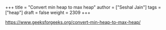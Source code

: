 +++
title = "Convert min heap to max heap"
author = ["Seshal Jain"]
tags = ["heap"]
draft = false
weight = 2309
+++

<https://www.geeksforgeeks.org/convert-min-heap-to-max-heap/>
